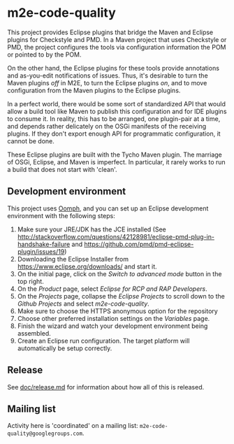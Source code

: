 # m2e-code-quality #

This project provides Eclipse plugins that bridge the Maven and
Eclipse plugins for Checkstyle and PMD. In a Maven project that uses
Checkstyle or PMD, the project configures the tools via configuration
information the POM or pointed to by the POM.

On the other hand, the Eclipse plugins for these tools provide
annotations and as-you-edit notifications of issues. Thus, it's
desirable to turn the Maven plugins *off* in M2E, to turn the Eclipse
plugins *on*, and to move configuration from the Maven plugins to the
Eclipse plugins.

In a perfect world, there would be some sort of standardized API that
would allow a build tool like Maven to publish this configuration and
for IDE plugins to consume it. In reality, this has to be arranged,
one plugin-pair at a time, and depends rather delicately on the OSGi
manifests of the receiving plugins. If they don't export enough API
for programmatic configuration, it cannot be done.

These Eclipse plugins are built with the Tycho Maven plugin. The
marriage of OSGi, Eclipse, and Maven is imperfect. In particular, it
rarely works to run a build that does not start with 'clean'.

## Development environment

This project uses [Oomph](https://projects.eclipse.org/projects/tools.oomph), and you can set up an Eclipse development environment with the following steps:

1. Make sure your JRE/JDK has the JCE installed (See http://stackoverflow.com/questions/42128981/eclipse-pmd-plug-in-handshake-failure and https://github.com/pmd/pmd-eclipse-plugin/issues/19)
2. Downloading the Eclipse Installer from https://www.eclipse.org/downloads/ and start it.
3. On the initial page, click on the *Switch to advanced mode* button in the top right.
4. On the *Product* page, select *Eclipse for RCP and RAP Developers*.
5. On the *Projects* page, collapse the *Eclipse Projects* to scroll down to the *Github Projects* and select *m2e-code-quality*.
6. Make sure to choose the HTTPS anonymous option for the repository
7. Choose other preferred installation settings on the *Variables* page.
8. Finish the wizard and watch your development environment being assembled.
9. Create an Eclipse run configuration. The target platform will automatically be setup correctly.

## Release

See [doc/release.md](doc/release.md) for information about how all of this is released.

## Mailing list

Activity here is 'coordinated' on a mailing list:
`m2e-code-quality@googlegroups.com`.

